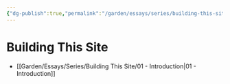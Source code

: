 ```yaml
---
{"dg-publish":true,"permalink":"/garden/essays/series/building-this-site/building-this-site/","pinned":true,"contentClasses":"foldernote","noteIcon":"1","created":"2024-12-06T21:52:56.982+01:00","updated":"2024-12-19T20:29:05.628+01:00"}
---
```


# Building This Site

- [[Garden/Essays/Series/Building This Site/01 - Introduction\|01 - Introduction]]

